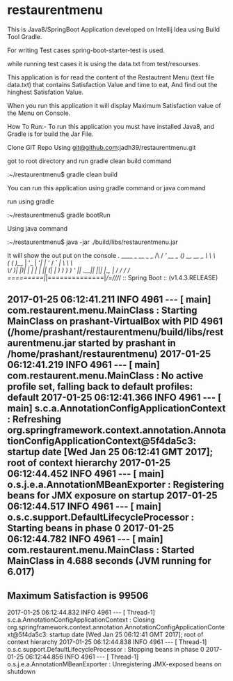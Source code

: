 # restaurentmenu
This is Java8/SpringBoot Application developed on Intellij Idea using Build Tool Gradle.

For writing Test cases spring-boot-starter-test is used.

while running test cases it is using the data.txt from test/resourses.

This application is for read the content of the Restautrent Menu (text file data.txt) that contains Satisfaction Value and time to eat,
And find out the hinghest Satisfation Value.

When you run this application it will display Maximum Satisfaction value of the Menu on Console.

How To Run:- To run this application you must have installed Java8, and Gradle is for build the Jar File.

Clone GIT Repo Using git@github.com:jadh39/restaurentmenu.git

got to root directory and run gradle clean build command

:~/restaurentmenu$ gradle clean build

You can run this application using gradle command or java command

run using gradle

:~/restaurentmenu$ gradle bootRun

Using java command

:~/restaurentmenu$ java -jar ./build/libs/restaurentmenu.jar 

It will show the out put on the console
  .   ____          _            __ _ _
 /\\ / ___'_ __ _ _(_)_ __  __ _ \ \ \ \
( ( )\___ | '_ | '_| | '_ \/ _` | \ \ \ \
 \\/  ___)| |_)| | | | | || (_| |  ) ) ) )
  '  |____| .__|_| |_|_| |_\__, | / / / /
 =========|_|==============|___/=/_/_/_/
 :: Spring Boot ::        (v1.4.3.RELEASE)

2017-01-25 06:12:41.211  INFO 4961 --- [           main] com.restaurent.menu.MainClass            : Starting MainClass on prashant-VirtualBox with PID 4961 (/home/prashant/restaurentmenu/build/libs/restaurentmenu.jar started by prashant in /home/prashant/restaurentmenu)
2017-01-25 06:12:41.219  INFO 4961 --- [           main] com.restaurent.menu.MainClass            : No active profile set, falling back to default profiles: default
2017-01-25 06:12:41.366  INFO 4961 --- [           main] s.c.a.AnnotationConfigApplicationContext : Refreshing org.springframework.context.annotation.AnnotationConfigApplicationContext@5f4da5c3: startup date [Wed Jan 25 06:12:41 GMT 2017]; root of context hierarchy
2017-01-25 06:12:44.452  INFO 4961 --- [           main] o.s.j.e.a.AnnotationMBeanExporter        : Registering beans for JMX exposure on startup
2017-01-25 06:12:44.517  INFO 4961 --- [           main] o.s.c.support.DefaultLifecycleProcessor  : Starting beans in phase 0
2017-01-25 06:12:44.782  INFO 4961 --- [           main] com.restaurent.menu.MainClass            : Started MainClass in 4.688 seconds (JVM running for 6.017)
--------------------------------------------------------------------------------------
Maximum Satisfaction is 99506
--------------------------------------------------------------------------------------
2017-01-25 06:12:44.832  INFO 4961 --- [       Thread-1] s.c.a.AnnotationConfigApplicationContext : Closing org.springframework.context.annotation.AnnotationConfigApplicationContext@5f4da5c3: startup date [Wed Jan 25 06:12:41 GMT 2017]; root of context hierarchy
2017-01-25 06:12:44.838  INFO 4961 --- [       Thread-1] o.s.c.support.DefaultLifecycleProcessor  : Stopping beans in phase 0
2017-01-25 06:12:44.856  INFO 4961 --- [       Thread-1] o.s.j.e.a.AnnotationMBeanExporter        : Unregistering JMX-exposed beans on shutdown

 
